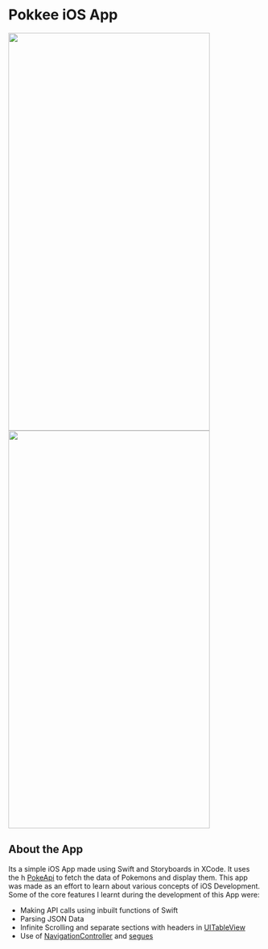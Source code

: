# Pokkee iOS App
<img src="https://user-images.githubusercontent.com/35165993/115124457-f90f8780-9fdf-11eb-814f-57aa9e018bfb.png" width="400" height="790"> <img src="https://user-images.githubusercontent.com/35165993/115124451-f4e36a00-9fdf-11eb-872a-1343f0d34240.png" width="400" height="790">
## About the App
Its a simple iOS App made using Swift and Storyboards in XCode. It uses the h [PokeApi](https://pokeapi.co) to fetch the data of Pokemons and display them. This app was made as an effort to learn about various concepts of iOS Development. Some of the core features I learnt during the development of this App were:

- Making API calls using inbuilt functions of Swift
- Parsing JSON Data
- Infinite Scrolling and separate sections with headers in [UITableView](https://developer.apple.com/documentation/uikit/uitableview)
- Use of [NavigationController](https://developer.apple.com/documentation/uikit/uinavigationcontroller) and [segues](https://developer.apple.com/library/archive/featuredarticles/ViewControllerPGforiPhoneOS/UsingSegues.html)
